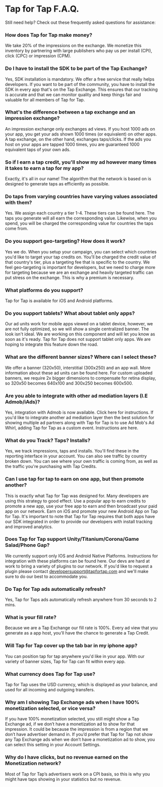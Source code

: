 # Tap for Tap F.A.Q. #

Still need help? Check out these frequently asked questions for assistance:

### How does Tap for Tap make money?

We take 20% of the impressions on the exchange. We monetize this inventory by partnering with large publishers who pay us per install (CPI), click (CPC) or impression (CPM).

### Do I have to install the SDK to be part of the Tap Exchange?

Yes, SDK installation is mandatory. We offer a free service that really helps developers. If you want to be part of the community, you have to install the SDK in every app that's on the Tap Exchange. This ensures that our tracking is accurate and that we can monitor quality and keep things fair and valuable for all members of Tap for Tap.

### What's the difference between a tap exchange and an impression exchange?

An impression exchange only exchanges ad views. If you host 1000 ads on your app, you get your ads shown 1000 times (or equivalent) on other apps. A tap exchange, on the other hand, exchanges taps/clicks. If the ads you host on your apps are tapped 1000 times, you are guaranteed 1000 equivalent taps of your own ads.

### So if I earn a tap credit, you'll show my ad however many times it takes to earn a tap for my app?

Exactly, it's all in our name! The algorithm that the network is based on is designed to generate taps as efficiently as possible.

### Do taps from varying countries have varying values associated with them?

Yes. We assign each country a tier 1-4. These tiers can be found here. The taps you generate will all earn the corresponding value. Likewise, when you spend, you will be charged the corresponding value for countries the taps come from.

### Do you support geo-targeting? How does it work?

Yes we do. When you setup your campaign, you can select which countries you'd like to target your tap credits on. You'll be charged the credit value of that country's tier, plus a targeting fee that is specific to the country. We feel geo-targeting is important for developers, but we need to charge more for targeting because we are an exchange and heavily targeted traffic can put stress on the exchange. This is why a premium is necessary.

### What platforms do you support?

Tap for Tap is available for iOS and Android platforms.

### Do you support tablets? What about tablet only apps?

Our ad units work for mobile apps viewed on a tablet device, however, we are not fully optimized, so we will show a single centralized banner. The look isn't ideal. We are working on this component and will let you know as soon as it's ready. Tap for Tap does not support tablet only apps. We are hoping to integrate this feature down the road.

### What are the different banner sizes? Where can I select these?

We offer a banner (320x50), interstitial (300x250) and an app wall. More information about these ad units can be found here. For custom uploaded banners, we require 2x bigger dimensions to compensate for retina display, so 320x50 becomes 640x100 and 300x250 becomes 600x500.

### Are you able to integrate with other ad mediation layers (I.E Admob/iAds)?

Yes, integration with Admob is now available. Click here for instructions. If you'd like to integrate another ad mediation layer then the best solution for showing multiple ad partners along with Tap for Tap is to use Ad Mob's Ad Whirl, adding Tap for Tap as a custom event. Instructions are here.

### What do you Track? Taps? Installs?

Yes, we track impressions, taps and installs. You'll find these in the reporting interface in your account. You can also see traffic by country broken down. You can see where your own traffic is coming from, as well as the traffic you're purchasing with Tap Credits.

### Can I use tap for tap to earn on one app, but then promote another?

This is exactly what Tap for Tap was designed for. Many developers are using this strategy to good effect. Use a popular app to earn credits to promote a new app, use your free app to earn and then broadcast your paid app on our network. Earn on iOS and promote your new Android App on Tap for Tap. It's important to note that Tap for Tap requires that both apps have our SDK integrated in order to provide our developers with install tracking and improved analytics.

### Does Tap for Tap support Unity/Titanium/Corona/Game Salad/Phone Gap?

We currently support only IOS and Android Native Platforms. Instructions for integration with these platforms can be found here. Our devs are hard at work to bring a variety of plugins to our network. If you'd like to request a plugin please contact developersupport@tapfortap.com and we'll make sure to do our best to accommodate you.

### Do Tap for Tap ads automatically refresh?

Yes, Tap for Taps ads automatically refresh anywhere from 30 seconds to 2 mins.

### What is your fill rate?

Because we are a Tap Exchange our fill rate is 100%. Every ad view that you generate as a app host, you'll have the chance to generate a Tap Credit.

### Will Tap for Tap cover up the tab bar in my iphone app?

You can position tap for tap anywhere you'd like in your app. With our variety of banner sizes, Tap for Tap can fit within every app.

### What currency does Tap for Tap use?

Tap for Tap uses the USD currency, which is displayed as your balance, and used for all incoming and outgoing transfers.

### Why am I showing Tap Exchange ads when I have 100% monetization selected, or vice versa?

If you have 100% monetization selected, you still might show a Tap Exchange ad, if we don’t have a monetization ad to show for that impression. It could be because the impression is from a region that we don’t have advertiser demand in. If you’d prefer that Tap for Tap not show any Tap Exchange ads when we don’t have a monetization ad to show, you can select this setting in your Account Settings.

### Why do I have clicks, but no revenue earned on the Monetization network?

Most of Tap for Tap’s advertisers work on a CPI basis, so this is why you might have taps showing in your statistics but no revenue. 
